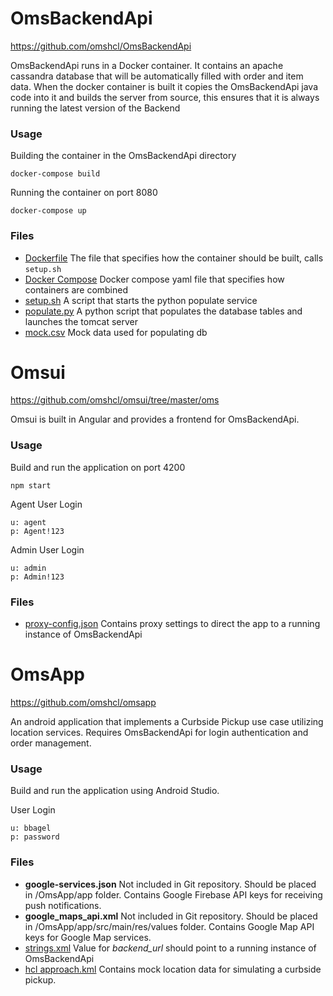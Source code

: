 # OmsBackendApi
https://github.com/omshcl/OmsBackendApi

OmsBackendApi runs in a Docker container. It contains an apache cassandra database that will be automatically filled with order and item data. When the docker container is built it copies the OmsBackendApi java code into it and builds the server from source, this ensures that it is always running the latest version of the Backend

### Usage
Building the container in the OmsBackendApi directory
     
    docker-compose build 
Running the container on port 8080

    docker-compose up
    

### Files
- [Dockerfile](https://github.com/omshcl/OmsBackendApi/blob/master/Dockerfile) The file that specifies how the container should be built, calls `setup.sh`
- [Docker Compose](https://github.com/omshcl/OmsBackendApi/blob/master/docker-compose.yml) Docker compose yaml file that specifies how containers are combined
- [setup.sh](https://github.com/omshcl/OmsBackendApi/blob/master/setup.sh) A script that starts the python populate service
- [populate.py](https://github.com/omshcl/OmsBackendApi/blob/master/populate.py) A python script that populates the database tables and launches the tomcat server
- [mock.csv](https://github.com/omshcl/OmsBackendApi/blob/master/mock.csv) Mock data used for populating db

## 
# Omsui
https://github.com/omshcl/omsui/tree/master/oms

Omsui is built in Angular and provides a frontend for OmsBackendApi.

### Usage
Build and run the application on port 4200

    npm start
Agent User Login

    u: agent
    p: Agent!123
Admin User Login

    u: admin
    p: Admin!123
    
### Files
- [proxy-config.json](https://github.com/omshcl/omsui/blob/master/oms/proxy.config.json) Contains proxy settings to direct the app to a running instance of OmsBackendApi

## 
# OmsApp 
https://github.com/omshcl/omsapp

An android application that implements a Curbside Pickup use case utilizing location services. Requires OmsBackendApi for login authentication and order management.

### Usage
Build and run the application using Android Studio.

User Login

    u: bbagel
    p: password

### Files
- <b>google-services.json</b> Not included in Git repository. Should be placed in /OmsApp/app folder. Contains Google Firebase API keys for receiving push notifications.
- <b>google_maps_api.xml</b> Not included in Git repository. Should be placed in /OmsApp/app/src/main/res/values folder. Contains Google Map API keys for Google Map services.
- [strings.xml](https://github.com/omshcl/OmsApp/blob/master/app/src/main/res/values/strings.xml) Value for <i>backend_url</i> should point to a running instance of OmsBackendApi
- [hcl approach.kml](https://github.com/omshcl/OmsApp/blob/master/hcl%20approach.kml) Contains mock location data for simulating a curbside pickup.
